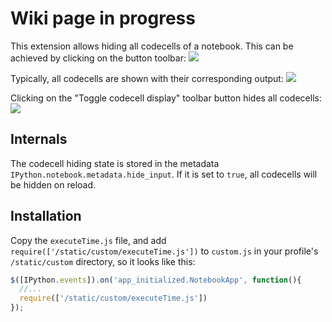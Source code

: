 # Wiki page in progress

This extension allows hiding all codecells of a notebook. This can be achieved by clicking on the button toolbar:
![](https://github.com/ipython-contrib/IPython-notebook-extensions/raw/master/wiki-images/toggle_codecells.png)

Typically, all codecells are shown with their corresponding output:
![](https://github.com/ipython-contrib/IPython-notebook-extensions/raw/master/wiki-images/hide_input_all_show.png)

Clicking on the "Toggle codecell display" toolbar button hides all codecells:
![](https://github.com/ipython-contrib/IPython-notebook-extensions/raw/master/wiki-images/hide_input_all_hide.png)

## Internals
The codecell hiding state is stored in the metadata `IPython.notebook.metadata.hide_input`.
If it is set to `true`, all codecells will be hidden on reload.

## Installation
Copy the `executeTime.js` file, and add `require(['/static/custom/executeTime.js'])` to `custom.js` in your profile's `/static/custom` directory, so it looks like this:
```javascript
$([IPython.events]).on('app_initialized.NotebookApp', function(){
  //... 
  require(['/static/custom/executeTime.js'])
});
```
